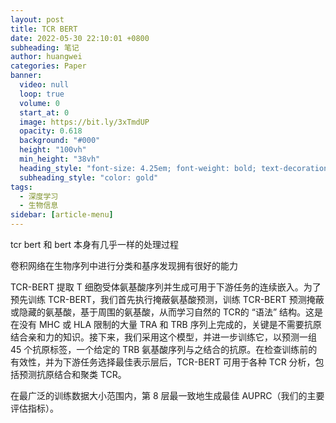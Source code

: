 ```yaml
---
layout: post
title: TCR BERT
date: 2022-05-30 22:10:01 +0800
subheading: 笔记
author: huangwei
categories: Paper
banner:
  video: null
  loop: true
  volume: 0
  start_at: 0
  image: https://bit.ly/3xTmdUP
  opacity: 0.618
  background: "#000"
  height: "100vh"
  min_height: "38vh"
  heading_style: "font-size: 4.25em; font-weight: bold; text-decoration: underline"
  subheading_style: "color: gold"
tags: 
  - 深度学习 
  - 生物信息
sidebar: [article-menu]
---
```


tcr bert 和 bert 本身有几乎一样的处理过程

卷积网络在生物序列中进行分类和基序发现拥有很好的能力

TCR-BERT 提取 T 细胞受体氨基酸序列并生成可用于下游任务的连续嵌入。为了预先训练 TCR-BERT，我们首先执行掩蔽氨基酸预测，训练 TCR-BERT 预测掩蔽或隐藏的氨基酸，基于周围的氨基酸，从而学习自然的 TCR的 “语法” 结构。这是在没有 MHC 或 HLA 限制的大量 TRA 和 TRB 序列上完成的，关键是不需要抗原结合亲和力的知识。接下来，我们采用这个模型，并进一步训练它，以预测一组 45 个抗原标签，一个给定的 TRB 氨基酸序列与之结合的抗原。在检查训练前的有效性，并为下游任务选择最佳表示层后，TCR-BERT 可用于各种 TCR 分析，包括预测抗原结合和聚类 TCR。 

在最广泛的训练数据大小范围内，第 8 层最一致地生成最佳 AUPRC（我们的主要评估指标）。